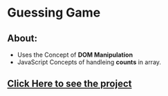 # Guessing Game

## About:

- Uses the Concept of **DOM Manipulation**
- JavaScript Concepts of handleing **counts** in array.

## [Click Here to see the project](https://gouravkundu7370.github.io/JavaScript-Projects/NumberGuess)
